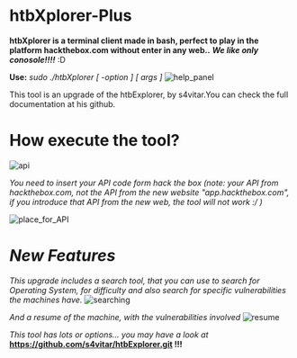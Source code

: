 # htbXplorer-Plus
**htbXplorer is a terminal client made in bash, perfect to play in the platform hackthebox.com without enter in any web..** ***We like only conosole!!!!*** :D 

**Use:**      _sudo ./htbXplorer [ -option ] [ args ]_
![help_panel](https://user-images.githubusercontent.com/86801785/188474507-5dd13e3e-1d46-41da-beb7-ab7d15475845.JPG)

This tool is an upgrade of the htbExplorer, by s4vitar.You can check the full documentation at his github.

# **How execute the tool?**
![api](https://user-images.githubusercontent.com/86801785/188472132-c77d6d71-2302-4cef-aa10-d1ab4e810bd8.JPG)


_You need to insert your API code form hack the box (note: your API from hackthebox.com, not the API from the new website "app.hackthebox.com", if you introduce that API from the new web, the tool will not work :/ )_


![place_for_API](https://user-images.githubusercontent.com/86801785/188473271-e7cf01f7-a4cb-4453-bdd8-4700233e6c05.jpg)

# _New Features_

*This upgrade includes a search tool, that you can use to search for Operating System, for difficulty and also search for specific vulnerabilities the machines have.*
![searching](https://user-images.githubusercontent.com/86801785/188509028-5c70dd35-bd9b-44cf-924e-2892788dbd82.JPG)


_And a resume of the machine, with the vulnerabilities involved_
![resume](https://user-images.githubusercontent.com/86801785/188473032-39692e44-8141-4d2b-a1f9-decadc37577a.JPG)



_This tool has lots or options... you may have a look at_ **https://github.com/s4vitar/htbExplorer.git !!!**
